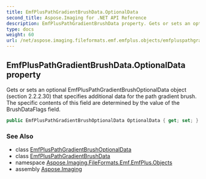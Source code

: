 ```yaml
---
title: EmfPlusPathGradientBrushData.OptionalData
second_title: Aspose.Imaging for .NET API Reference
description: EmfPlusPathGradientBrushData property. Gets or sets an optional EmfPlusPathGradientBrushOptionalData object section 2.2.2.30 that specifies additional data for the path gradient brush. The specific contents of this field are determined by the value of the BrushDataFlags field
type: docs
weight: 60
url: /net/aspose.imaging.fileformats.emf.emfplus.objects/emfpluspathgradientbrushdata/optionaldata/
---
```

## EmfPlusPathGradientBrushData.OptionalData property

Gets or sets an optional EmfPlusPathGradientBrushOptionalData object (section 2.2.2.30) that specifies additional data for the path gradient brush. The specific contents of this field are determined by the value of the BrushDataFlags field.

```csharp
public EmfPlusPathGradientBrushOptionalData OptionalData { get; set; }
```

### See Also

* class [EmfPlusPathGradientBrushOptionalData](../../emfpluspathgradientbrushoptionaldata/)
* class [EmfPlusPathGradientBrushData](../)
* namespace [Aspose.Imaging.FileFormats.Emf.EmfPlus.Objects](../../emfpluspathgradientbrushdata/)
* assembly [Aspose.Imaging](../../../)


